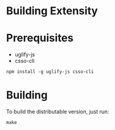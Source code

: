 # Building Extensity

# Prerequisites

- uglify-js
- csso-cli

```
npm install -g uglify-js csso-cli
```

# Building

To build the distributable version, just run:

```
make
```
